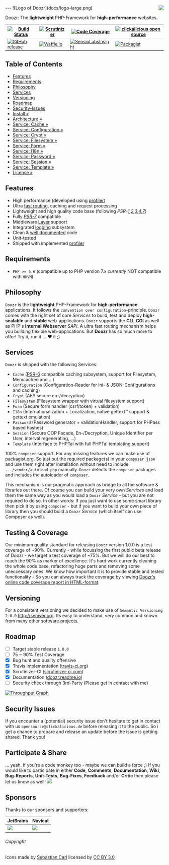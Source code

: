 <img src="https://avatars2.githubusercontent.com/u/514566?v=3&u=4615dfc4970d93dea5d3eaf996b7903ee6e24e20&s=140" align="right" />
---
![Logo of Doozr](docs/logo-large.png)

Doozr: The **lightweight** PHP-Framework for **high-performance** websites.

| [![Build Status](https://img.shields.io/travis/clickalicious/Doozr.svg)](https://travis-ci.org/clickalicious/Doozr) 	| [![Scrutinizer](https://img.shields.io/scrutinizer/g/clickalicious/Doozr.svg)](https://scrutinizer-ci.com/g/clickalicious/Doozr/) 	| [![Code Coverage](https://scrutinizer-ci.com/g/clickalicious/Doozr/badges/coverage.png?b=master)](https://scrutinizer-ci.com/g/clickalicious/Doozr/?branch=master) 	| [![clickalicious open source](https://img.shields.io/badge/clickalicious-open--source-green.svg?style=flat)](https://www.clickalicious.de/) 	|
|---	|---	|---	|---	|
| [![GitHub release](https://img.shields.io/github/release/clickalicious/Doozr.svg?style=flat)](https://github.com/clickalicious/Doozr/releases) 	| [![Waffle.io](https://img.shields.io/waffle/label/clickalicious/Doozr/in%20progress.svg)](https://waffle.io/clickalicious/Doozr) 	| [![SensioLabsInsight](https://insight.sensiolabs.com/projects/ee43ca73-2756-4f97-8054-57cd5c98c394/mini.png)](https://insight.sensiolabs.com/projects/ee43ca73-2756-4f97-8054-57cd5c98c394) 	| [![Packagist](https://img.shields.io/packagist/l/clickalicious/Doozr.svg?style=flat)](http://opensource.org/licenses/BSD-3-Clause)  	|


## Table of Contents

- [Features](#features)
- [Requirements](#requirements)
- [Philosophy](#philosophy)
- [Services](#services)
- [Versioning](#versioning)
- [Roadmap](#roadmap)
- [Security-Issues](#security-issues)
- [Install »](https://github.com/clickalicious/Doozr/blob/master/docs/INSTALL.md)
- [Architecture »](https://github.com/clickalicious/Doozr/blob/master/docs/ARCHITECTURE.md)
- [Service: Cache »](https://github.com/clickalicious/Doozr/blob/master/src/Service/Doozr/Cache/README.md)
- [Service: Configuration »](https://github.com/clickalicious/Doozr/blob/master/src/Service/Doozr/Configuration/README.md)
- [Service: Crypt »](https://github.com/clickalicious/Doozr/blob/master/src/Service/Doozr/Crypt/README.md)
- [Service: Filesystem »](https://github.com/clickalicious/Doozr/blob/master/src/Service/Doozr/Filesystem/README.md)
- [Service: Form »](https://github.com/clickalicious/Doozr/blob/master/src/Service/Doozr/Form/README.md)
- [Service: I18n »](https://github.com/clickalicious/Doozr/blob/master/src/Service/Doozr/I18n/README.md)
- [Service: Password »](https://github.com/clickalicious/Doozr/blob/master/src/Service/Doozr/Password/README.md)
- [Service: Session »](https://github.com/clickalicious/Doozr/blob/master/src/Service/Doozr/Session/README.md)
- [Service: Template »](https://github.com/clickalicious/Doozr/blob/master/src/Service/Doozr/Template/README.md)
- [License »](LICENSE)


## Features

 - High performance (developed using [profiler][5])
 - Ultra [fast routing][4], caching and request processing
 - Lightweight and high quality code base (following *PSR-[1][6],[2][7],[3][8],[4][9],[7][10]*)
 - Fully [*PSR-7*][10] compatible
 - Middleware [Layer][11] support
 - Integrated [logging][8] subsystem
 - Clean & [well documented][12] code
 - Unit-tested
 - Shipped with implemented [profiler][5] 


## Requirements

 - `PHP >= 5.6` (compatible up to PHP version 7.x *currently* NOT compatible with `HHVM`)


## Philosophy

`Doozr` is the **lightweight** PHP-Framework for **high-performance** applications. It follows the `convention over configuration`-principle. `Doozr` comes with the right set of core *Services* to build, test and deploy **high-scalable** and **stable** web-applications. `Doozr` supports the **CLI**, **CGI** as well as PHP's **Internal Webserver** *SAPI*. A ultra fast routing mechanism helps you building flexible web-applications. But **Doozr** has so much more to offer! Try it, run it ... ♥ it ;)


## Services

`Doozr` is shipped with the following Services:

 - `Cache` ([PSR-6][2] compatible caching subsystem, support for Filesystem, Memcached and ...)
 - `Configuration` (Configuration-Reader for Ini- & JSON-Configurations and caching)
 - `Crypt` (AES secure en-/decryption)
 - `Filesystem` (Filesystem wrapper with virtual filesystem support)
 - `Form` (Secure form handler (csrf/token) + validation)
 - `I18n` (Internationalization + Localization, native gettext™ support & gettext emulation)
 - `Password` (Password generator + validationHandler, support for PHPass based hashes)
 - `Session` (Secure OOP Facade, En-/Decryption, Unique Identifier per User, interval regenerating, ...)
 - `Template` (Interface to PHPTal with full PHPTal templating support)

100% `composer` support. For any missing features we can make use of [packagist.org][1]. So just put the required package(s) in your `composer.json` and use them right after installation without need to include `.../vendor/autoload.php` manually. `Doozr` detects the `composer` packages and includes the autoloader of `composer`.

This mechanism is our pragmatic approach as bridge to all the software & libraries out there. Of course you can build your very own *Services* and load them the same way as you would load a `Doozr` *Service* - but you are not required to do so. In other words: If you just want to use some smart library then pick it by using `composer` - but if you want to build your own piece of library then you should build a `Doozr` *Service* (which itself can use Composer as well).


## Testing & Coverage

Our minimum quality standard for releasing `Doozr` version 1.0.0 is a test coverage of ~90%. Currently - while focussing the first public beta release of Doozr - we target a test coverage of ~75%. But we will do our best to reach the 90% as marker of excellence. It's hard work currently cleaning the whole code base, refactoring huge parts and removing some uneccessary ones. We know how important it is to provide stable and tested functionality - So you can always track the coverage by viewing [Doozr's online code coverage report in HTML-format][3].


## Versioning

For a consistent versioning we decided to make use of `Semantic Versioning 2.0.0` http://semver.org. Its easy to understand, very common and known from many other software projects.


## Roadmap

- [ ] Target stable release `1.0.0`
- [ ] 75 ~ 90% Test Coverage
- [x] Bug hunt and quality offensive
- [x] Travis implementation ([travis-ci.org](https://travis-ci.org/clickalicious/Doozr))
- [x] Scrutinizer-CI ([scrutinizer-ci.com](https://scrutinizer-ci.com/g/clickalicious/Doozr/))
- [x] Documentation ([doozr.readme.io](https://doozr.readme.io))
- [ ] Security check through 3rd-Party (Please get in contact with me)

[![Throughput Graph](https://graphs.waffle.io/clickalicious/Doozr/throughput.svg)](https://waffle.io/clickalicious/Doozr/metrics)


## Security Issues

If you encounter a (potential) security issue don't hesitate to get in contact with us `opensource@clickalicious.de` before releasing it to the public. So i get a chance to prepare and release an update before the issue is getting shared. Thank you!


## Participate & Share

... yeah. If you're a code monkey too - maybe we can build a force ;) If you would like to participate in either **Code**, **Comments**, **Documentation**, **Wiki**, **Bug-Reports**, **Unit-Tests**, **Bug-Fixes**, **Feedback** and/or **Critic** then please let us know as well!
<a href="https://twitter.com/intent/tweet?hashtags=&original_referer=http%3A%2F%2Fgithub.com%2F&text=Doozr%20-%20The%20lightweight%20PHP-Framework%20for%20high-performance%20projects%20%40phpfluesterer%20%23Doozr%20%23php%20https%3A%2F%2Fgithub.com%2Fclickalicious%2FDoozr&tw_p=tweetbutton" target="_blank">
  <img src="http://jpillora.com/github-twitter-button/img/tweet.png"></img>
</a>


## Sponsors

Thanks to our sponsors and supporters:

| JetBrains | Navicat |
|---|---|
| <a href="https://www.jetbrains.com/phpstorm/" title="PHP IDE :: JetBrains PhpStorm" target="_blank"><img src="https://resources.jetbrains.com/assets/media/open-graph/jetbrains_250x250.png" height="55"></img></a> | <a href="http://www.navicat.com/" title="Navicat GUI - DB GUI-Admin-Tool for MySQL, MariaDB, SQL Server, SQLite, Oracle & PostgreSQL" target="_blank"><img src="http://upload.wikimedia.org/wikipedia/en/9/90/PremiumSoft_Navicat_Premium_Logo.png" height="55" /></a>  |


###### Copyright
Icons made by <a href="http://www.flaticon.com/authors/sebastian-carl" title="Sebastian Carl">Sebastian Carl</a> licensed by <a href="http://creativecommons.org/licenses/by/3.0/" title="Creative Commons BY 3.0">CC BY 3.0</a>


[1]: https://packagist "packagist.org - Package registry of composer"
[2]: http://www.php-fig.org/psr/psr-6/ "PSR-6 caching standard"
[3]: http://clickalicious.github.io/Doozr/ "Doozr's online code coverage report in HTML-format"
[4]: https://nikic.github.io/2014/02/18/Fast-request-routing-using-regular-expressions.html "Fast request routing using regular expressions"
[5]: https://github.com/FriendsOfPHP/uprofiler "Lightweight profiler for PHP (based on facebook/xhprof)"
[6]: http://www.php-fig.org/psr/psr-1/ "PSR-1: Basic Coding Standard"
[7]: http://www.php-fig.org/psr/psr-2/ "PSR-2: Coding Style Guide"
[8]: http://www.php-fig.org/psr/psr-3/ "PSR-3: Logger Interface"
[9]: http://www.php-fig.org/psr/psr-4/ "PSR-4: Autoloader"
[10]: http://www.php-fig.org/psr/psr-7/ "PSR-7: HTTP message interfaces"
[11]: https://packagist.org/packages/relay/relay "A PSR-7 middleware dispatcher."
[12]: https://doozr.readme.io/ "The Doozr Developer Hub"
